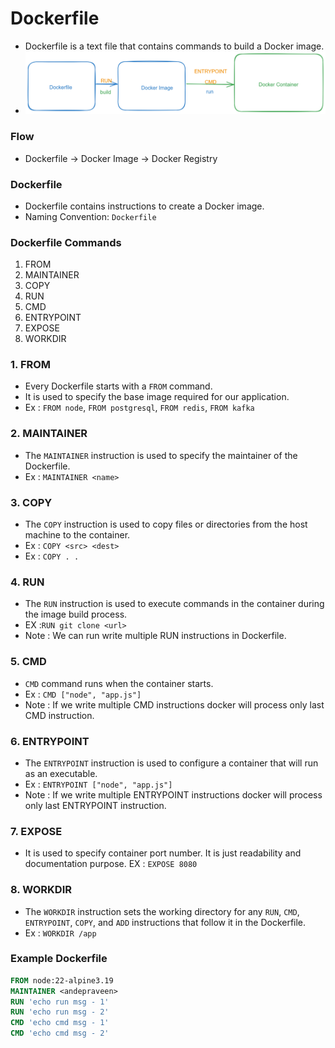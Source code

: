# Dockerfile

- Dockerfile is a text file that contains commands to build a Docker image.
- ![Dockerfile](./assets/01-dockerfile.png)

### Flow

- Dockerfile -> Docker Image -> Docker Registry

### Dockerfile

- Dockerfile contains instructions to create a Docker image.
- Naming Convention: `Dockerfile`

### Dockerfile Commands

1. FROM
2. MAINTAINER
3. COPY
4. RUN
5. CMD
6. ENTRYPOINT
7. EXPOSE
8. WORKDIR

### 1. FROM

- Every Dockerfile starts with a `FROM` command.
- It is used to specify the base image required for our application.
- Ex : `FROM node`, `FROM postgresql`, `FROM redis`, `FROM kafka`

### 2. MAINTAINER

- The `MAINTAINER` instruction is used to specify the maintainer of the Dockerfile.
- Ex : `MAINTAINER <name>`

### 3. COPY

- The `COPY` instruction is used to copy files or directories from the host machine to the container.
- Ex : `COPY <src> <dest>`
- Ex : `COPY . .`

### 4. RUN

- The `RUN` instruction is used to execute commands in the container during the image build process.
- EX :`RUN git clone <url>`
- Note : We can run write multiple RUN instructions in Dockerfile.

### 5. CMD

- `CMD` command runs when the container starts.
- Ex : `CMD ["node", "app.js"]`
- Note : If we write multiple CMD instructions docker will process only last CMD instruction.

### 6. ENTRYPOINT

- The `ENTRYPOINT` instruction is used to configure a container that will run as an executable.
- Ex : `ENTRYPOINT ["node", "app.js"]`
- Note : If we write multiple ENTRYPOINT instructions docker will process only last ENTRYPOINT instruction.

### 7. EXPOSE

- It is used to specify container port number. It is just readability and documentation purpose.
  EX : `EXPOSE 8080`

### 8. WORKDIR

- The `WORKDIR` instruction sets the working directory for any `RUN`, `CMD`, `ENTRYPOINT`, `COPY`, and `ADD` instructions that follow it in the Dockerfile.
- Ex : `WORKDIR /app`

### Example Dockerfile

```Dockerfile
FROM node:22-alpine3.19
MAINTAINER <andepraveen>
RUN 'echo run msg - 1'
RUN 'echo run msg - 2'
CMD 'echo cmd msg - 1'
CMD 'echo cmd msg - 2'
```
